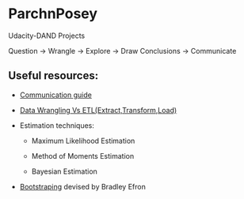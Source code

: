 # ParchnPosey
Udacity-DAND Projects


Question -> Wrangle -> Explore -> Draw Conclusions -> Communicate

## Useful resources:

- [Communication guide](http://blog.kaggle.com/2016/06/29/communicating-data-science-a-guide-to-presenting-your-work/)

- [Data Wrangling Vs ETL(Extract,Transform,Load)](https://tdwi.org/articles/2017/02/10/data-wrangling-and-etl-differences.aspx)

- Estimation techniques:

    - Maximum Likelihood Estimation

    - Method of Moments Estimation

    - Bayesian Estimation
    
- [Bootstraping](https://stats.stackexchange.com/questions/26088/explaining-to-laypeople-why-bootstrapping-works) devised by Bradley Efron

